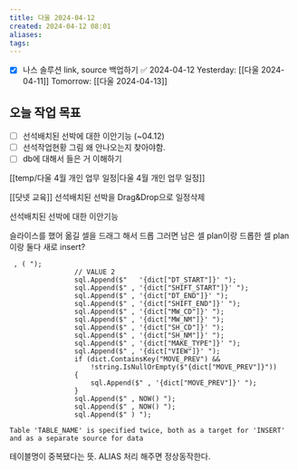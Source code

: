 ```yaml
---
title: 다울 2024-04-12
created: 2024-04-12 08:01
aliases: 
tags:
---
```

- [x] 나스 솔루션 link, source 백업하기 ✅ 2024-04-12
Yesterday: [[다울 2024-04-11]]
Tomorrow: [[다울 2024-04-13]]

## 오늘 작업 목표
- [ ] 선석배치된 선박에 대한 이안기능 (~04.12)
- [ ] 선석작업현황 그림 왜 안나오는지 찾아야함.
- [ ] db에 대해서 들은 거 이해하기

[[temp/다울 4월 개인 업무 일정|다울 4월 개인 업무 일정]]




[[닷넷 교육]]
선석배치된 선박을 Drag&Drop으로 일정삭제

선석배치된 선박에 대한 이안기능

슬라이스를 했어
옮길 셀을 드래그 해서
드롭
그러면 
남은 셀 plan이랑 드롭한 셀 plan이랑 둘다 새로 insert? 


```
 , ( ");
                // VALUE 2
                sql.Append($"   '{dict["DT_START"]}' ");
                sql.Append($" , '{dict["SHIFT_START"]}' ");
                sql.Append($" , '{dict["DT_END"]}' ");
                sql.Append($" , '{dict["SHIFT_END"]}' ");
                sql.Append($" , '{dict["MW_CD"]}' ");
                sql.Append($" , '{dict["MW_NM"]}' ");
                sql.Append($" , '{dict["SH_CD"]}' ");
                sql.Append($" , '{dict["SH_NM"]}' ");
                sql.Append($" , '{dict["MAKE_TYPE"]}' ");
                sql.Append($" , '{dict["VIEW"]}' ");
                if (dict.ContainsKey("MOVE_PREV") &&
                    !string.IsNullOrEmpty($"{dict["MOVE_PREV"]}"))
                {
                    sql.Append($" , '{dict["MOVE_PREV"]}' ");
                }
                sql.Append($" , NOW() ");
                sql.Append($" , NOW() ");
                sql.Append($" ) ");
```

```
Table 'TABLE_NAME' is specified twice, both as a target for 'INSERT' and as a separate source for data
```
테이블명이 중복됐다는 뜻. ALIAS 처리 해주면 정상동작한다.





